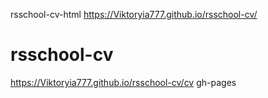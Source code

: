 rsschool-cv-html
https://Viktoryia777.github.io/rsschool-cv/

# rsschool-cv

https://Viktoryia777.github.io/rsschool-cv/cv
 gh-pages
